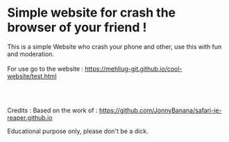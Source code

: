# Simple website for crash the browser of your friend ! 



This is a simple Website who crash your phone and other, use this with fun and moderation. <br><br>
For use go to the website : https://mehliug-git.github.io/cool-website/test.html

<br><br>

Credits : Based on the work of : https://github.com/JonnyBanana/safari-ie-reaper.github.io

Educational purpose only, please don't be a dick.
